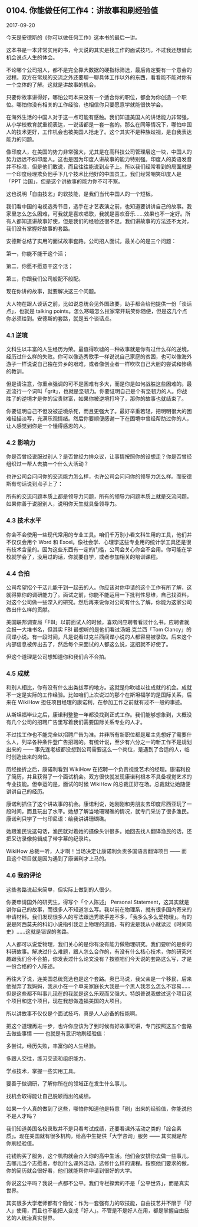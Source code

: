 ## 0104. 你能做任何工作4：讲故事和刷经验值

2017-09-20

今天是安德斯的《你可以做任何工作》这本书的最后一讲。

这本书是一本非常实用的书，今天说的其实是找工作的面试技巧。不过我还想借此机会说点人生的体会。

不论哪个公司招人，都不是完全靠大数据的硬指标筛选，最后肯定要有一个意会的过程。双方在常规的交流之外还要聊一聊具体工作以外的东西，看看能不能对你有一个立体的了解。这就是讲故事的机会。

只要你故事讲得好，哪怕公司本来没有一个适合你的职位，都会为你创造一个职位。哪怕你没有相关的工作经验，也相信你只要愿意学就能很快学会。

在海外生活的中国人对于这一点可能有感触。我们知道美国人的讲话能力非常强，从小学校教育就重视表达，一说话都是一套一套的。那么在同等情况下，哪怕中国人的技术更好，工作机会也被美国人抢走了。这个其实不是种族歧视，是自我表达能力的问题。

像印度人，在美国的势力非常强大，尤其是在高科技公司管理层这一块，中国人的势力远远不如印度人。这也是因为印度人讲故事的能力特别强。印度人的英语发音并不标准，但是他们敢说，而且往往能说到点子上。所以我们经常看到的局面就是一个印度经理欺负他手下几个技术比他好的中国员工。我们经常嘲笑印度人是「PPT 治国」，但是这个讲故事的能力你不可不察。

这也说明「自由技艺」的软技能，是我们当代中国人的一个短板。

我们看中国的电视选秀节目，选手在才艺表演之前，也知道要讲讲自己的故事。我家里怎么怎么困难，可我就是喜欢唱歌，我就是喜欢音乐……效果也不一定好。所有人都知道讲故事好使，但是我们的经验还很不足。我们讲故事的方法还不太对，我们没有掌握好故事的套路。

安德斯总结了实用的面试故事套路。公司招人面试，最关心的是三个问题：

第一，你能不能干这个活；

第二，你愿不愿意干这个活；

第三，你跟我们公司般配不般配。

现在你讲的故事，就要解决这三个问题。

大人物在跟人谈话之前，比如说总统会见外国政要，助手都会给他提供一份「谈话点」，也就是 talking points。怎么寒暄怎么拉家常开玩笑你随便，但是这几个点你必须给到。安德斯的套路，就是五个谈话点。 

### 4.1 逆境

文科生以丰富的人生经历为荣。最值得吹嘘的一种故事就是你有过什么样的逆境，经历过什么样的失败。你可以像选秀歌手一样说说自己家庭的贫困，也可以像海外游子一样说说自己独在异乡的艰难，或者像创业者一样吹吹自己大胆的尝试和惨痛的教训。

但是请注意，你重点强调的可不是困难有多大，而是你是如何战胜这些困难的。最近流行一个词叫「grit」，也就是坚韧力。你要证明自己是个有坚韧力的人。你战胜了的逆境才是你的宝贵财富，如果你被逆境打垮了，那你的故事也就结束了。

你要证明自己不但没被逆境杀死，而且更强大了。最好举重若轻，把明明很大的困难轻描淡写，充满乐观情绪。然后你要顺便感谢一下在困境中曾经帮助过你的人，让人感觉到你是一个懂得感恩的人。 

### 4.2 影响力

你是否曾经说服过别人？是否曾经力排众议，让事情按照你的设想走？你是否曾经组织过一帮人去搞一个什么大活动？

也许公司会问问你的交流能力怎么样，也许公司会问问你的领导力怎么样。而安德斯有句话说到点子上了：

所有的交流问题本质上都是领导力问题，所有的领导力问题本质上就是交流问题。如果你善于说服别人，说明你天生就具备领导力。 

### 4.3 技术水平

你会不会使用一些现代常用的专业工具。咱们千万别小看文科生用的工具，他们并不仅仅会用个 Word 和 Excel。像社会学、心理学这些专业用的统计学工具还是很有技术含量的。因为这些东西有一定的门槛，公司会关心你会不会用。你可能在学校就学会了，没用过的话，你就要自学，或者参加相关的培训课程。

### 4.4 合拍

公司希望招个干活儿能干到一起去的人。你应该对你申请的这个工作有所了解，这就得靠你的调研能力了。面试之前，你能不能运用一下批判性思维，自己找资料，对这个公司做一些深入的研究。然后再来说你对公司有什么了解，你能为这家公司做出什么样的贡献。

美国联邦调查局「FBI」以前面试人的时候，喜欢问应聘者看过什么书。应聘者就会报一大堆书名，但其实 FBI 最想听的是他们看过汤姆.克兰西「Tom Clancy」的间谍小说。有一段时间，凡是说看过克兰西间谍小说的人都容易被录取。后来这个内部信息被传出去了，然后每个来面试的人都这么说，这招就不好使了。

但这个道理是公司想知道你和我们合不合拍。 

### 4.5 成就

和别人相比，你有没有什么出类拔萃的地方。这就是你吹嘘以往成就的机会。成就不一定是实际的工作经验。比如咱们上次说过的那个在斯坦福学的是国际关系，后来在 WikiHow 担任项目经理的康诺利，在参加工作之前就有过不一般的事迹。

从斯坦福毕业之后，康诺利整整一年都没找到正式工作。我们能够想象到，大概没有几个公司的招聘广告里写着我们需要国际关系专业的人才。

不过找工作也不能完全以招聘广告为准。并非所有新职位都是雇主先想好了需要什么人，列举各种条件登广告招聘的。有统计说，至少有六分之一的新工作不是规划出来的 —— 事先连老板都没想到公司需要这么一个岗位，是遇到了合适的人，临时创造出来的岗位。

历经挫折之后，康诺利看到 WikiHow 在招聘一个负责视觉艺术的经理。康诺利投了简历，并且获得了一个面试机会。双方很快就发现康诺利根本不具备视觉艺术的专业技能。但幸运的是，面试的时候 WikiHow 的总裁正好在场。总裁就让她随便讲讲自己的经历。

康诺利抓住了这个讲故事的机会。康诺利说，她刚刚和男朋友去印度尼西亚玩了一段时间，而且玩出了水平。她想了解当地珊瑚礁的情况，就专门采访了很多渔民。康诺利只学了一句印尼语：给我讲讲珊瑚礁。

她跟渔民说这句话，渔民就对着她的摄像头讲很多。她回去找人翻译渔民的话，还把采访录像剪辑成了带字幕的纪录片。

WikiHow 总裁一听，人才啊！当场决定让康诺利负责多国语言翻译项目 —— 而且这个项目就是因为遇到了康诺利才上马的。 

### 4.6 我的评论

这些套路说起来简单，但实际上做到的人很少。

你要申请国外的研究生，得写个「个人陈述」 Personal Statement，这其实就是讲你自己的故事，而很多人不知道怎么写。我以前在物理系，就有很多国内寄来的申请材料。我们发现很多人的写法跟选秀歌手差不多，「我多么多么爱物理」。有的说是阿西莫夫的科幻小说指引我走上物理的道路，有的说是我从小就读过《时间简史》……这就是错误的套路。

人人都可以说爱物理，我们关心的是你有没有能力做物理研究。我们要听的是你的科研故事。解决过什么难题，跟人怎么合作的，有没有什么核心技术，你的研究兴趣跟我们合不合拍，你发表过什么论文没有？按照咱们今天说的套路这么写，才是一份合格的个人陈述。

再往大了说，连美国总统竞选也是这个套路。奥巴马说，我父亲是一个移民，后来他抛弃了我妈妈，我从小在一个单亲家庭长大我是一个黑人我怎么怎么不容易……但是这些都不叫事儿现在的我就是这么乐观而又强大。特朗普说我做过这个项目这个项目和这个项目，现在我想做造福美国的大项目。

所以讲故事不仅仅是个面试技巧，真是人人必备的技能啊。

把这个道理再进一步，也许你应该为了到时候有好故事可讲，专门按照这五个套路去做些事情 —— 也就是有意识地刷经验值：

多尝试，经历失败，丰富你的人生经验。

多跟人交往，练习交流和组织能力。

学点技术，掌握一些实用工具。

要善于做调研，了解你所在的领域正在发生什么事儿。

找机会取得能让自己脱颖而出的成绩。

如果一个人真的做到了这些，哪怕你知道他是特意「刷」出来的经验值，你能说他不是人才吗？

我们知道美国名校录取并不是只看考试成绩，还要看课外活动之类的「综合素质」。现在美国就有很多机构，给高中生提供「大学咨询」服务 —— 其实就是帮你刷经验值。

花钱购买了服务，这个机构就会介入你的高中生活。他们会安排你去做一些事儿，去哪儿当个志愿者，参加什么课外活动，选修什么样的课程。按照他们要求的做，你的简历就会很好看，他们就能帮你申请到很好的大学。

你说这公平吗？我说一点都不公平。我们专栏探索的不是「公平世界」，而是真实世界。

其实很多大学老师都有个隐忧：作为一套强有力的软技能，自由技艺并不限于「好人」使用，而且也不能把人变成「好人」。不管是不是好人在用，都是掌握自由技艺的人统治真实世界。
